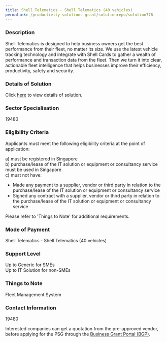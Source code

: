 ```yaml
---
title: Shell Telematics - Shell Telematics (40 vehicles)
permalink: /productivity-solutions-grant/solutionrepo/solution778
---
```


### Description

Shell Telematics is designed to help business owners get the best performance from their fleet, no matter its size.  We use the latest vehicle tracking technology and integrate with Shell Cards to gather a wealth of performance and transaction data from the fleet. Then we turn it into clear, actionable fleet intelligence that helps businesses improve their efficiency, productivity, safety and security.

### Details of Solution

Click <a href='SHELL EASTERN PETROLEUM (PTE) LTD' target='_blank' rel='noopener'>here</a> to view details of solution.

### Sector Specialisation

 19480 

### Eligibility Criteria

Applicants must meet the following eligibility criteria at the point of application:

a) must be registered in Singapore <br>
b) purchase/lease of the IT solution or equipment or consultancy service must be used in Singapore <br>
c) must not have:
- Made any payment to a supplier, vendor or third party in relation to the purchase/lease of the IT solution or equipment or consultancy service
- Signed any contract with a supplier, vendor or third party in relation to the purchase/lease of the IT solution or equipment or consultancy service

Please refer to 'Things to Note' for additional requirements.

### Mode of Payment
Shell Telematics - Shell Telematics (40 vehicles)

### Support Level
Up to Generic for SMEs <br>
Up to IT Solution for non-SMEs

### Things to Note
Fleet Management System

### Contact Information
19480

Interested companies can get a quotation from the pre-approved vendor, before applying for the PSG through the <a target='_blank' rel='noopener' href='https://www.businessgrants.gov.sg/'>Business Grant Portal (BGP)</a>.
